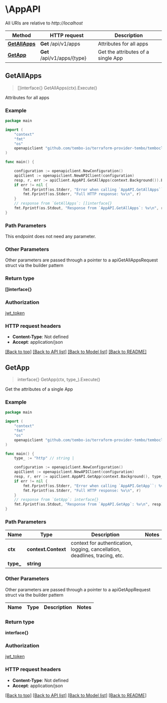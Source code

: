 # \AppAPI

All URIs are relative to *http://localhost*

Method | HTTP request | Description
------------- | ------------- | -------------
[**GetAllApps**](AppAPI.md#GetAllApps) | **Get** /api/v1/apps | Attributes for all apps
[**GetApp**](AppAPI.md#GetApp) | **Get** /api/v1/apps/{type} | Get the attributes of a single App



## GetAllApps

> []interface{} GetAllApps(ctx).Execute()

Attributes for all apps



### Example

```go
package main

import (
	"context"
	"fmt"
	"os"
	openapiclient "github.com/tembo-io/terraform-provider-tembo/temboclient"
)

func main() {

	configuration := openapiclient.NewConfiguration()
	apiClient := openapiclient.NewAPIClient(configuration)
	resp, r, err := apiClient.AppAPI.GetAllApps(context.Background()).Execute()
	if err != nil {
		fmt.Fprintf(os.Stderr, "Error when calling `AppAPI.GetAllApps``: %v\n", err)
		fmt.Fprintf(os.Stderr, "Full HTTP response: %v\n", r)
	}
	// response from `GetAllApps`: []interface{}
	fmt.Fprintf(os.Stdout, "Response from `AppAPI.GetAllApps`: %v\n", resp)
}
```

### Path Parameters

This endpoint does not need any parameter.

### Other Parameters

Other parameters are passed through a pointer to a apiGetAllAppsRequest struct via the builder pattern


### Return type

**[]interface{}**

### Authorization

[jwt_token](../README.md#jwt_token)

### HTTP request headers

- **Content-Type**: Not defined
- **Accept**: application/json

[[Back to top]](#) [[Back to API list]](../README.md#documentation-for-api-endpoints)
[[Back to Model list]](../README.md#documentation-for-models)
[[Back to README]](../README.md)


## GetApp

> interface{} GetApp(ctx, type_).Execute()

Get the attributes of a single App



### Example

```go
package main

import (
	"context"
	"fmt"
	"os"
	openapiclient "github.com/tembo-io/terraform-provider-tembo/temboclient"
)

func main() {
	type_ := "http" // string | 

	configuration := openapiclient.NewConfiguration()
	apiClient := openapiclient.NewAPIClient(configuration)
	resp, r, err := apiClient.AppAPI.GetApp(context.Background(), type_).Execute()
	if err != nil {
		fmt.Fprintf(os.Stderr, "Error when calling `AppAPI.GetApp``: %v\n", err)
		fmt.Fprintf(os.Stderr, "Full HTTP response: %v\n", r)
	}
	// response from `GetApp`: interface{}
	fmt.Fprintf(os.Stdout, "Response from `AppAPI.GetApp`: %v\n", resp)
}
```

### Path Parameters


Name | Type | Description  | Notes
------------- | ------------- | ------------- | -------------
**ctx** | **context.Context** | context for authentication, logging, cancellation, deadlines, tracing, etc.
**type_** | **string** |  | 

### Other Parameters

Other parameters are passed through a pointer to a apiGetAppRequest struct via the builder pattern


Name | Type | Description  | Notes
------------- | ------------- | ------------- | -------------


### Return type

**interface{}**

### Authorization

[jwt_token](../README.md#jwt_token)

### HTTP request headers

- **Content-Type**: Not defined
- **Accept**: application/json

[[Back to top]](#) [[Back to API list]](../README.md#documentation-for-api-endpoints)
[[Back to Model list]](../README.md#documentation-for-models)
[[Back to README]](../README.md)

